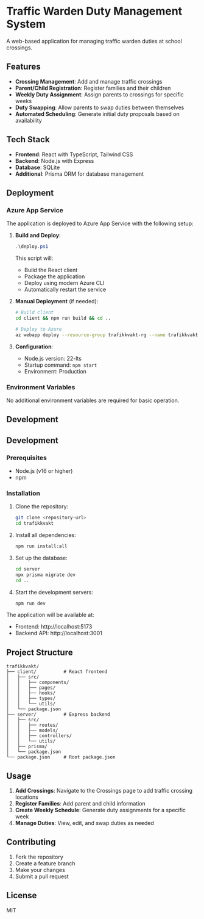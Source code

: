 # Traffic Warden Duty Management System

A web-based application for managing traffic warden duties at school crossings.

## Features

- **Crossing Management**: Add and manage traffic crossings
- **Parent/Child Registration**: Register families and their children
- **Weekly Duty Assignment**: Assign parents to crossings for specific weeks
- **Duty Swapping**: Allow parents to swap duties between themselves
- **Automated Scheduling**: Generate initial duty proposals based on availability

## Tech Stack

- **Frontend**: React with TypeScript, Tailwind CSS
- **Backend**: Node.js with Express
- **Database**: SQLite
- **Additional**: Prisma ORM for database management

## Deployment

### Azure App Service

The application is deployed to Azure App Service with the following setup:

1. **Build and Deploy**:
   ```powershell
   .\deploy.ps1
   ```
   This script will:
   - Build the React client
   - Package the application
   - Deploy using modern Azure CLI
   - Automatically restart the service

2. **Manual Deployment** (if needed):
   ```bash
   # Build client
   cd client && npm run build && cd ..
   
   # Deploy to Azure
   az webapp deploy --resource-group trafikkvakt-rg --name trafikkvakt --src-path deploy.zip --type zip
   ```

3. **Configuration**:
   - Node.js version: 22-lts
   - Startup command: `npm start`
   - Environment: Production

### Environment Variables

No additional environment variables are required for basic operation.

## Development

## Development

### Prerequisites

- Node.js (v16 or higher)
- npm

### Installation

1. Clone the repository:
   ```bash
   git clone <repository-url>
   cd trafikkvakt
   ```

2. Install all dependencies:
   ```bash
   npm run install:all
   ```

3. Set up the database:
   ```bash
   cd server
   npx prisma migrate dev
   cd ..
   ```

4. Start the development servers:
   ```bash
   npm run dev
   ```

The application will be available at:
- Frontend: http://localhost:5173
- Backend API: http://localhost:3001

## Project Structure

```
trafikkvakt/
├── client/          # React frontend
│   ├── src/
│   │   ├── components/
│   │   ├── pages/
│   │   ├── hooks/
│   │   ├── types/
│   │   └── utils/
│   └── package.json
├── server/          # Express backend
│   ├── src/
│   │   ├── routes/
│   │   ├── models/
│   │   ├── controllers/
│   │   └── utils/
│   ├── prisma/
│   └── package.json
└── package.json     # Root package.json
```

## Usage

1. **Add Crossings**: Navigate to the Crossings page to add traffic crossing locations
2. **Register Families**: Add parent and child information
3. **Create Weekly Schedule**: Generate duty assignments for a specific week
4. **Manage Duties**: View, edit, and swap duties as needed

## Contributing

1. Fork the repository
2. Create a feature branch
3. Make your changes
4. Submit a pull request

## License

MIT